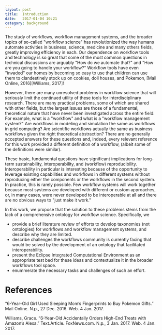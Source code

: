 ```yaml
---
layout: post
title:  Introduction
date:   2017-01-04 10:21
category: background
---
```


The study of workflows, workflow management systems, and the broader topics of
so-called "workflow science" has revolutionized the way humans automate
activities in business, science, medicine and many others fields, greatly 
improving efficiency in each. Our dependence on workflow tools and technology
is so great that some of the most common questions in technical discussions are
arguably "How do we automate that?" and "How are you going to handle your 
workflow?" Workflow tools have even "invaded" our homes by becoming so easy to
use that children can use them to clandestinely stock up on cookies, doll 
houses, and Pokemon, \[Mail Online, 2016]\[Williams, 2017]!

However, there are many unresolved problems in workflow science that will 
seriously limit the continued utility of these tools for interdisciplinary 
research. There are many practical problems, some of which are shared with
other fields, but the largest issues are those of a fundamental, theoretical 
nature that have never been investigated across the entire field. For example, 
what is a "workflow" and what is a "workflow management system?" Are workflows
in modeling and simulation the same as workflows in grid computing? Are 
scientific workflows actually the same as business workflows given the right
theoretical abstraction? There are no generally accepted answers for these 
questions and, indeed, every relevant reference for this work provided a 
different definition of a workflow, (albeit some of the definitions were 
similar). 

These basic, fundamental questions have significant implications for long-term 
sustainability, interoperability, and (workflow) reproducibility. 
Interoperability in particular is interesting because of the opportunity to
leverage existing capabilities and workflows in different systems without
reproducing either the components or the workflows in the second system. In 
practice, this is rarely possible. Few workflow systems will work together 
because most systems are developed with different or custom approaches, or, in
many cases, were never developed to be interoperable at all and there are no
obvious ways to "just make it work."

In this work, we propose that the solution to these problems stems from the
lack of a comprehensive ontology for workflow science. Specifically, we

* provide a brief literature review of efforts to develop taxonomies (not
ontologies) for workflows and workflow management systems, and describe why
they are limited.
* describe challenges the workflows community is currently facing that
would be solved by the development of an ontology that facilitated 
interoperability.
* present the Eclipse Integrated Computational Environment as an appropriate
test bed for these ideas and contextualize it in the broader workflows tool 
space.
* enummerate the necessary tasks and challenges of such an effort. 

# References

“6-Year-Old Girl Used Sleeping Mom’s Fingerprints to Buy Pokemon Gifts.” Mail Online. N.p., 27 Dec. 2016. Web. 4 Jan. 2017.

Williams, Grace. “6-Year-Old Accidentally Orders High-End Treats with Amazon’s Alexa.” Text.Article. FoxNews.com. N.p., 3 Jan. 2017. Web. 4 Jan. 2017.
